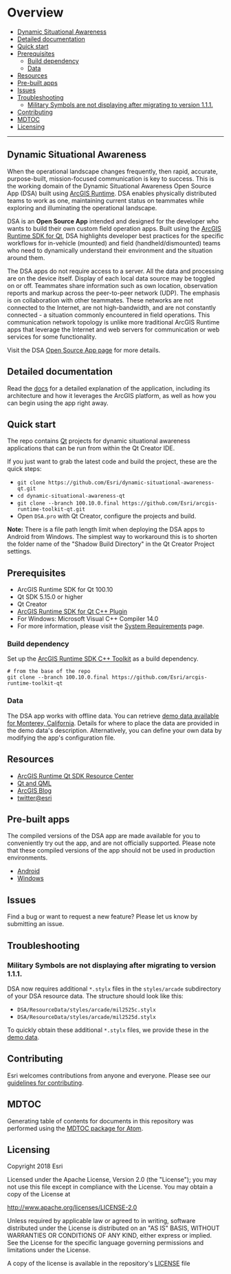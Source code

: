 # Overview

<!-- MDTOC maxdepth:6 firsth1:0 numbering:0 flatten:0 bullets:1 updateOnSave:1 -->

- [Dynamic Situational Awareness](#dynamic-situational-awareness)   
- [Detailed documentation](#detailed-documentation)   
- [Quick start](#quick-start)   
- [Prerequisites](#prerequisites)   
   - [Build dependency](#build-dependency)   
   - [Data](#data)   
- [Resources](#resources)   
- [Pre-built apps](#pre-built-apps)   
- [Issues](#issues)   
- [Troubleshooting](#troubleshooting)   
   - [Military Symbols are not displaying after migrating to version 1.1.1.](#military-symbols-are-not-displaying-after-migrating-to-version-111)   
- [Contributing](#contributing)   
- [MDTOC](#mdtoc)   
- [Licensing](#licensing)   

<!-- /MDTOC -->
---

## Dynamic Situational Awareness

When the operational landscape changes frequently, then rapid, accurate, purpose-built, mission-focused communication is key to success. This is the working domain of the Dynamic Situational Awareness Open Source App (DSA) built using [ArcGIS Runtime](https://developers.arcgis.com/arcgis-runtime). DSA enables physically distributed teams to work as one, maintaining current status on teammates while exploring and illuminating the operational landscape.

DSA is an **Open Source App** intended and designed for the developer who wants to build their own custom field operation apps. Built using the [ArcGIS Runtime SDK for Qt](https://developers.arcgis.com/qt/latest/), DSA highlights developer best practices for the specific workflows for in-vehicle (mounted) and field (handheld/dismounted) teams who need to dynamically understand their environment and the situation around them.

The DSA apps do not require access to a server. All the data and processing are on the device itself. Display of each local data source may be toggled on or off. Teammates share information such as own location, observation reports and markup across the peer-to-peer network (UDP). The emphasis is on collaboration with other teammates. These networks are not connected to the Internet, are not high-bandwidth, and are not constantly connected - a situation commonly encountered in field operations. This communication network topology is unlike more traditional ArcGIS Runtime apps that leverage the Internet and web servers for communication or web services for some functionality.

Visit the DSA [Open Source App page] for more details.

## Detailed documentation

Read the [docs](./docs/README.md) for a detailed explanation of the application, including its architecture and how it leverages the ArcGIS platform, as well as how you can begin using the app right away.

## Quick start

The repo contains [Qt](http://qt.io) projects for dynamic situational awareness applications that can be run from within the Qt Creator IDE.

If you just want to grab the latest code and build the project, these are the quick steps:

 * `git clone https://github.com/Esri/dynamic-situational-awareness-qt.git`
 * `cd dynamic-situational-awareness-qt`
 * `git clone --branch 100.10.0.final https://github.com/Esri/arcgis-runtime-toolkit-qt.git`
 * Open `DSA.pro` with Qt Creator, configure the projects and build.

**Note:** There is a file path length limit when deploying the DSA apps to Android from Windows. The simplest way to workaround this is to shorten the folder name of the "Shadow Build Directory" in the Qt Creator Project settings.

## Prerequisites

* ArcGIS Runtime SDK for Qt 100.10
* Qt SDK 5.15.0 or higher
* Qt Creator
* [ArcGIS Runtime SDK for Qt C++ Plugin](https://github.com/Esri/arcgis-runtime-toolkit-qt)
* For Windows: Microsoft Visual C++ Compiler 14.0
* For more information, please visit the [System Requirements](https://developers.arcgis.com/qt/quartz/qml/guide/arcgis-runtime-sdk-for-qt-system-requirements.htm) page.

### Build dependency

Set up the [ArcGIS Runtime SDK C++ Toolkit](https://github.com/Esri/arcgis-runtime-toolkit-qt) as a build dependency.

```
# from the base of the repo
git clone --branch 100.10.0.final https://github.com/Esri/arcgis-runtime-toolkit-qt
```

### Data

The DSA app works with offline data. You can retrieve [demo data available for Monterey, California](http://www.arcgis.com/home/item.html?id=82ce2d85e21c4326bc072d441b636e5e). Details for where to place the data are provided in the demo data's description. Alternatively, you can define your own data by modifying the app's configuration file.

## Resources

* [ArcGIS Runtime Qt SDK Resource Center](https://developers.arcgis.com/qt/latest/)
* [Qt and QML](http://www.qt.io/)
* [ArcGIS Blog](http://blogs.esri.com/esri/arcgis/)
* [twitter@esri](http://twitter.com/esri)

## Pre-built apps

The compiled versions of the DSA app are made available for you to conveniently try out the app, and are not officially supported. Please note that these compiled versions of the app should not be used in production environments.

- [Android](https://www.arcgis.com/home/item.html?id=76fdb565194d4dcc86bdd301131932ea)
- [Windows](https://www.arcgis.com/home/item.html?id=6b32eec2db784d0da9e9d5b18ccefb76)

## Issues

Find a bug or want to request a new feature?  Please let us know by submitting an issue.

## Troubleshooting

### Military Symbols are not displaying after migrating to version 1.1.1.

DSA now requires additional `*.stylx` files in the `styles/arcade` subdirectory of your DSA resource data. The structure
should look like this:

* `DSA/ResourceData/styles/arcade/mil2525c.stylx`
* `DSA/ResourceData/styles/arcade/mil2525d.stylx`

To quickly obtain these additional `*.stylx` files, we provide these in the [demo data](http://www.arcgis.com/home/item.html?id=82ce2d85e21c4326bc072d441b636e5e).

## Contributing

Esri welcomes contributions from anyone and everyone. Please see our [guidelines for contributing](https://github.com/esri/contributing).

## MDTOC

Generating table of contents for documents in this repository was performed using the [MDTOC package for Atom](https://atom.io/packages/atom-mdtoc).

## Licensing

Copyright 2018 Esri

Licensed under the Apache License, Version 2.0 (the "License");
you may not use this file except in compliance with the License.
You may obtain a copy of the License at


   http://www.apache.org/licenses/LICENSE-2.0


Unless required by applicable law or agreed to in writing, software
distributed under the License is distributed on an "AS IS" BASIS,
WITHOUT WARRANTIES OR CONDITIONS OF ANY KIND, either express or implied.
See the License for the specific language governing permissions and
limitations under the License.


A copy of the license is available in the repository's [LICENSE](LICENSE) file

[Open Source App page]: http://developers.arcgis.com/example-apps/dsa-app-qt/?utm_source=github&utm_medium=web&utm_campaign=example_apps_dsa_qt

